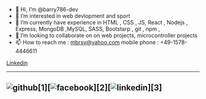- 👋 Hi, I’m @barry786-dev
- 👀 I’m interested in web devlopment and sport
- 🌱 I’m currently have experience in HTML , CSS , JS, React , Nodejs , Express, MongoDB ,MySQL, SASS, Bootstarp , git , npm , 
- 💞️ I’m looking to collaborate on on web projects, microcontroller projects
- 📫 How to reach me :  mbrsy@yahoo.com mobile phone : +49-1578-4446611

[Linkedin](https://www.linkedin.com/in/mohamed-al-barry-279574a9/)

---
![github](https://cloud.githubusercontent.com/assets/17016297/18839843/0e06a67a-83d2-11e6-993a-b35a182500e0.png)[1][![facebook](https://cloud.githubusercontent.com/assets/17016297/18839836/0a06deb4-83d2-11e6-8078-1d0974af0f63.png)][2][![linkedin](https://cloud.githubusercontent.com/assets/17016297/18839848/0fc7e74e-83d2-11e6-8c6a-277fc9d6e067.png)][3]
---

<!---
barry786-dev/barry786-dev is a ✨ special ✨ repository because its `README.md` (this file) appears on your GitHub profile.
You can click the Preview link to take a look at your changes.
--->
